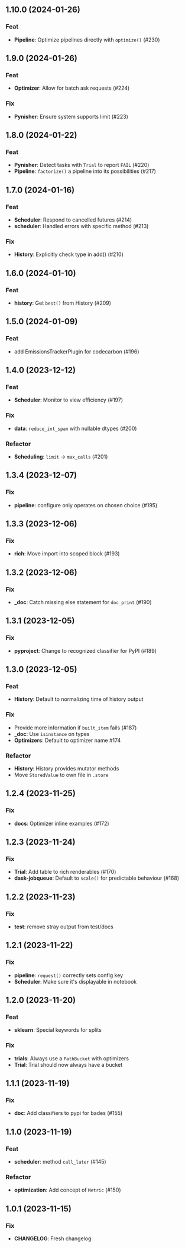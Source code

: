 ## 1.10.0 (2024-01-26)

### Feat

- **Pipeline**: Optimize pipelines directly with `optimize()` (#230)

## 1.9.0 (2024-01-26)

### Feat

- **Optimizer**: Allow for batch ask requests (#224)

### Fix

- **Pynisher**: Ensure system supports limit (#223)

## 1.8.0 (2024-01-22)

### Feat

- **Pynisher**: Detect tasks with `Trial` to report `FAIL` (#220)
- **Pipeline**: `factorize()` a pipeline into its possibilities (#217)

## 1.7.0 (2024-01-16)

### Feat

- **Scheduler**: Respond to cancelled futures (#214)
- **scheduler**: Handled errors with specific method (#213)

### Fix

- **History**: Explicitly check type in add() (#210)

## 1.6.0 (2024-01-10)

### Feat

- **history**: Get `best()` from History (#209)

## 1.5.0 (2024-01-09)

### Feat

- add EmissionsTrackerPlugin for codecarbon (#196)

## 1.4.0 (2023-12-12)

### Feat

- **Scheduler**: Monitor to view efficiency (#197)

### Fix

- **data**: `reduce_int_span` with nullable dtypes (#200)

### Refactor

- **Scheduling**: `limit` -> `max_calls` (#201)

## 1.3.4 (2023-12-07)

### Fix

- **pipeline**: configure only operates on chosen choice (#195)

## 1.3.3 (2023-12-06)

### Fix

- **rich**: Move import into scoped block (#193)

## 1.3.2 (2023-12-06)

### Fix

- **_doc**: Catch missing else statement for `doc_print` (#190)

## 1.3.1 (2023-12-05)

### Fix

- **pyproject**: Change to recognized classifier for PyPI (#189)

## 1.3.0 (2023-12-05)

### Feat

- **History**: Default to normalizing time of history output

### Fix

- Provide more information if `built_item` fails (#187)
- **_doc**: Use `isinstance` on types
- **Optimizers**: Default to optimizer name #174

### Refactor

- **History**: History provides mutator methods
- Move `StoredValue` to own file in `.store`

## 1.2.4 (2023-11-25)

### Fix

- **docs**: Optimizer inline examples (#172)

## 1.2.3 (2023-11-24)

### Fix

- **Trial**: Add table to rich renderables (#170)
- **dask-jobqueue**: Default to `scale()` for predictable behaviour (#168)

## 1.2.2 (2023-11-23)

### Fix

- **test**: remove stray output from test/docs

## 1.2.1 (2023-11-22)

### Fix

- **pipeline**: `request()` correctly sets config key
- **Scheduler**: Make sure it's displayable in notebook

## 1.2.0 (2023-11-20)

### Feat

- **sklearn**: Special keywords for splits

### Fix

- **trials**: Always use a `PathBucket` with optimizers
- **Trial**: Trial should now always have a bucket

## 1.1.1 (2023-11-19)

### Fix

- **doc**: Add classifiers to pypi for bades (#155)

## 1.1.0 (2023-11-19)

### Feat

- **scheduler**: method `call_later` (#145)

### Refactor

- **optimization**: Add concept of `Metric` (#150)

## 1.0.1 (2023-11-15)

### Fix

- **CHANGELOG**: Fresh changelog
